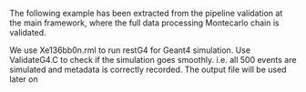 The following example has been extracted from the pipeline validation at the main framework, where 
the full data processing Montecarlo chain is validated.

We use Xe136bb0n.rml to run restG4 for Geant4 simulation. Use ValidateG4.C to check if the simulation 
goes smoothly. i.e. all 500 events are simulated and metadata is correctly recorded. The output file will 
be used later on

